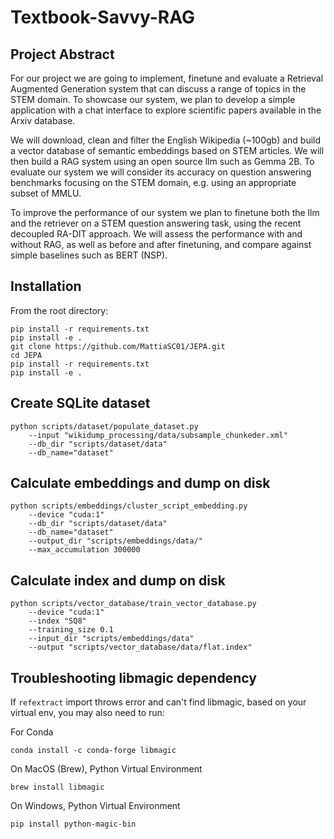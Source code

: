 # Textbook-Savvy-RAG

## Project Abstract

For our project we are going to implement, finetune and evaluate a Retrieval Augmented Generation system that can discuss a range of topics in the STEM domain. To showcase our system, we plan to develop a simple application with a chat interface to explore scientific papers available in the Arxiv database.

We will download, clean and filter the English Wikipedia (~100gb) and build a vector database of semantic embeddings based on STEM articles. We will then build a RAG system using an open source llm such as Gemma 2B. To evaluate our system we will consider its accuracy on question answering benchmarks focusing on the STEM domain, e.g. using an appropriate subset of MMLU.

To improve the performance of our system we plan to finetune both the llm and the retriever on a STEM question answering task, using the recent decoupled RA-DIT approach. We will assess the performance with and without RAG, as well as before and after finetuning, and compare against simple baselines such as BERT (NSP).

## Installation

From the root directory:

```
pip install -r requirements.txt
pip install -e .
git clone https://github.com/MattiaSC01/JEPA.git
cd JEPA
pip install -r requirements.txt
pip install -e .
```

## Create SQLite dataset

```
python scripts/dataset/populate_dataset.py
    --input "wikidump_processing/data/subsample_chunkeder.xml"
    --db_dir "scripts/dataset/data"
    --db_name="dataset"
```

## Calculate embeddings and dump on disk

```
python scripts/embeddings/cluster_script_embedding.py
    --device "cuda:1"
    --db_dir "scripts/dataset/data"
    --db_name="dataset"
    --output_dir "scripts/embeddings/data/"
    --max_accumulation 300000
```

## Calculate index and dump on disk

```
python scripts/vector_database/train_vector_database.py
    --device "cuda:1"
    --index "SQ8"
    --training_size 0.1
    --input_dir "scripts/embeddings/data"
    --output "scripts/vector_database/data/flat.index"
```

## Troubleshooting libmagic dependency

If `refextract` import throws error and can't find libmagic, based on your virtual env, you may also need to run:

For Conda
```
conda install -c conda-forge libmagic
```

On MacOS (Brew), Python Virtual Environment
```
brew install libmagic
```

On Windows, Python Virtual Environment 
```
pip install python-magic-bin
```
